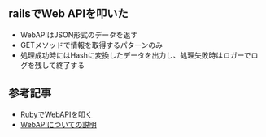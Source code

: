 ## railsでWeb APIを叩いた

- WebAPIはJSON形式のデータを返す
- GETメソッドで情報を取得するパターンのみ
- 処理成功時にはHashに変換したデータを出力し、処理失敗時はロガーでログを残して終了する


















## 参考記事

- <a href="https://qiita.com/mogulla3/items/a4bff2e569dfa7da1896">RubyでWebAPIを叩く</a>
- <a href="https://qiita.com/busyoumono99/items/9b5ffd35dd521bafce47">WebAPIについての説明</a>
